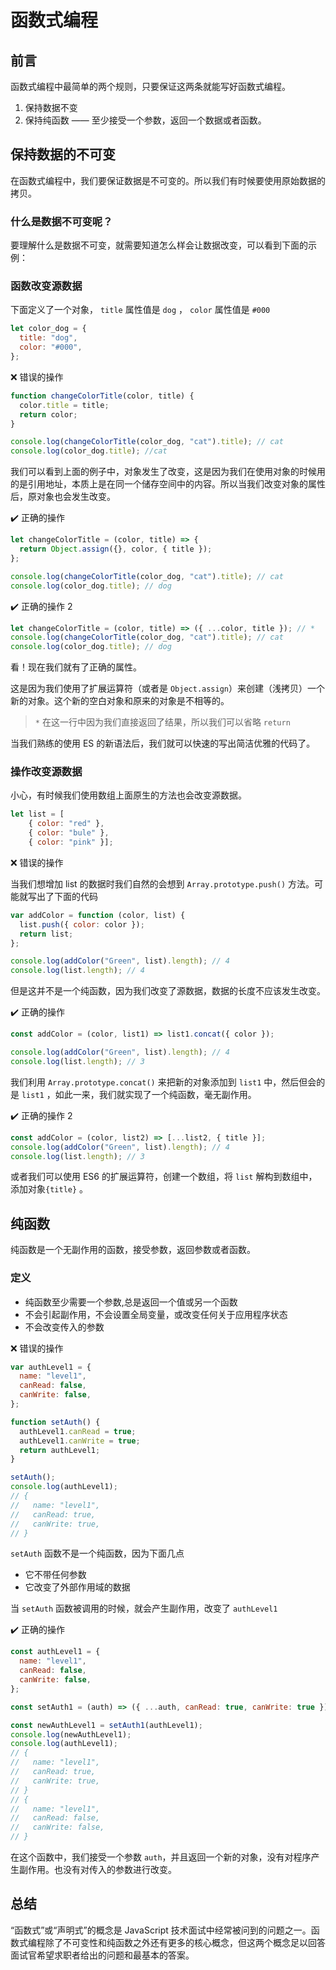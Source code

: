 # 函数式编程

## 前言

函数式编程中最简单的两个规则，只要保证这两条就能写好函数式编程。

1. 保持数据不变
2. 保持纯函数 —— 至少接受一个参数，返回一个数据或者函数。

## 保持数据的不可变

在函数式编程中，我们要保证数据是不可变的。所以我们有时候要使用原始数据的拷贝。

### 什么是数据不可变呢？

要理解什么是数据不可变，就需要知道怎么样会让数据改变，可以看到下面的示例：

### 函数改变源数据

下面定义了一个对象， `title` 属性值是 `dog` ， `color` 属性值是 `#000`

```js
let color_dog = {
  title: "dog",
  color: "#000",
};
```

❌ 错误的操作

```js
function changeColorTitle(color, title) {
  color.title = title;
  return color;
}

console.log(changeColorTitle(color_dog, "cat").title); // cat
console.log(color_dog.title); //cat
```

我们可以看到上面的例子中，对象发生了改变，这是因为我们在使用对象的时候用的是引用地址，本质上是在同一个储存空间中的内容。所以当我们改变对象的属性后，原对象也会发生改变。

✔️ 正确的操作

```js
let changeColorTitle = (color, title) => {
  return Object.assign({}, color, { title });
};

console.log(changeColorTitle(color_dog, "cat").title); // cat
console.log(color_dog.title); // dog
```

✔️ 正确的操作 2

```js
let changeColorTitle = (color, title) => ({ ...color, title }); // *
console.log(changeColorTitle(color_dog, "cat").title); // cat
console.log(color_dog.title); // dog
```

看！现在我们就有了正确的属性。

这是因为我们使用了扩展运算符（或者是 `Object.assign`）来创建（浅拷贝）一个新的对象。这个新的空白对象和原来的对象是不相等的。

> `*` 在这一行中因为我们直接返回了结果，所以我们可以省略 `return`

当我们熟练的使用 ES 的新语法后，我们就可以快速的写出简洁优雅的代码了。

### 操作改变源数据

小心，有时候我们使用数组上面原生的方法也会改变源数据。

```js
let list = [
    { color: "red" },
    { color: "bule" }, 
    { color: "pink" }];
```

❌ 错误的操作

当我们想增加 list 的数据时我们自然的会想到 `Array.prototype.push()` 方法。可能就写出了下面的代码

```js
var addColor = function (color, list) {
  list.push({ color: color });
  return list;
};

console.log(addColor("Green", list).length); // 4
console.log(list.length); // 4
```

但是这并不是一个纯函数，因为我们改变了源数据，数据的长度不应该发生改变。

✔️ 正确的操作

```js
const addColor = (color, list1) => list1.concat({ color });

console.log(addColor("Green", list).length); // 4
console.log(list.length); // 3
```

我们利用 `Array.prototype.concat()` 来把新的对象添加到 `list1` 中，然后但会的是 `list1` ，如此一来，我们就实现了一个纯函数，毫无副作用。

✔️ 正确的操作 2

```js
const addColor = (color, list2) => [...list2, { title }];
console.log(addColor("Green", list).length); // 4
console.log(list.length); // 3
```

或者我们可以使用 ES6 的扩展运算符，创建一个数组，将 `list` 解构到数组中，添加对象`{title}` 。

## 纯函数

纯函数是一个无副作用的函数，接受参数，返回参数或者函数。

### 定义

- 纯函数至少需要一个参数,总是返回一个值或另一个函数
- 不会引起副作用，不会设置全局变量，或改变任何关于应用程序状态
- 不会改变传入的参数

❌ 错误的操作

```js
var authLevel1 = {
  name: "level1",
  canRead: false,
  canWrite: false,
};

function setAuth() {
  authLevel1.canRead = true;
  authLevel1.canWrite = true;
  return authLevel1;
}

setAuth();
console.log(authLevel1);
// {
//   name: "level1",
//   canRead: true,
//   canWrite: true,
// }
```

`setAuth` 函数不是一个纯函数，因为下面几点

- 它不带任何参数
- 它改变了外部作用域的数据

当 `setAuth` 函数被调用的时候，就会产生副作用，改变了 `authLevel1`

✔️ 正确的操作

```js
const authLevel1 = {
  name: "level1",
  canRead: false,
  canWrite: false,
};

const setAuth1 = (auth) => ({ ...auth, canRead: true, canWrite: true });

const newAuthLevel1 = setAuth1(authLevel1);
console.log(newAuthLevel1);
console.log(authLevel1);
// {
//   name: "level1",
//   canRead: true,
//   canWrite: true,
// }
// {
//   name: "level1",
//   canRead: false,
//   canWrite: false,
// }
```

在这个函数中，我们接受一个参数 `auth`，并且返回一个新的对象，没有对程序产生副作用。也没有对传入的参数进行改变。

## 总结

“函数式”或“声明式”的概念是 JavaScript 技术面试中经常被问到的问题之一。函数式编程除了不可变性和纯函数之外还有更多的核心概念，但这两个概念足以回答面试官希望求职者给出的问题和最基本的答案。
